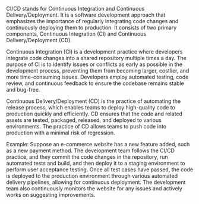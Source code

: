 CI/CD stands for Continuous Integration and Continuous Delivery/Deployment. It is a software development approach that emphasizes the importance of regularly integrating code changes and continuously deploying them to production. It consists of two primary components, Continuous Integration (CI) and Continuous Delivery/Deployment (CD).

Continuous Integration (CI) is a development practice where developers integrate code changes into a shared repository multiple times a day. The purpose of CI is to identify issues or conflicts as early as possible in the development process, preventing them from becoming larger, costlier, and more time-consuming issues. Developers employ automated testing, code review, and continuous feedback to ensure the codebase remains stable and bug-free.

Continuous Delivery/Deployment (CD) is the practice of automating the release process, which enables teams to deploy high-quality code to production quickly and efficiently. CD ensures that the code and related assets are tested, packaged, released, and deployed to various environments. The practice of CD allows teams to push code into production with a minimal risk of regression.

Example: Suppose an e-commerce website has a new feature added, such as a new payment method. The development team follows the CI/CD practice, and they commit the code changes in the repository, run automated tests and build, and then deploy it to a staging environment to perform user acceptance testing. Once all test cases have passed, the code is deployed to the production environment through various automated delivery pipelines, allowing for continuous deployment. The development team also continuously monitors the website for any issues and actively works on suggesting improvements.